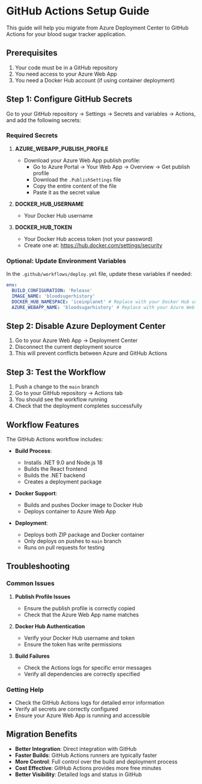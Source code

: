 # GitHub Actions Setup Guide

This guide will help you migrate from Azure Deployment Center to GitHub Actions for your blood sugar tracker application.

## Prerequisites

1. Your code must be in a GitHub repository
2. You need access to your Azure Web App
3. You need a Docker Hub account (if using container deployment)

## Step 1: Configure GitHub Secrets

Go to your GitHub repository → Settings → Secrets and variables → Actions, and add the following secrets:

### Required Secrets

1. **AZURE_WEBAPP_PUBLISH_PROFILE**
   - Download your Azure Web App publish profile:
     - Go to Azure Portal → Your Web App → Overview → Get publish profile
     - Download the `.PublishSettings` file
     - Copy the entire content of the file
     - Paste it as the secret value

2. **DOCKER_HUB_USERNAME**
   - Your Docker Hub username

3. **DOCKER_HUB_TOKEN**
   - Your Docker Hub access token (not your password)
   - Create one at: https://hub.docker.com/settings/security

### Optional: Update Environment Variables

In the `.github/workflows/deploy.yml` file, update these variables if needed:

```yaml
env:
  BUILD_CONFIGURATION: 'Release'
  IMAGE_NAME: 'bloodsugerhistory'
  DOCKER_HUB_NAMESPACE: 'iceinplanet' # Replace with your Docker Hub username
  AZURE_WEBAPP_NAME: 'bloodsugarhistory' # Replace with your Azure Web App name
```

## Step 2: Disable Azure Deployment Center

1. Go to your Azure Web App → Deployment Center
2. Disconnect the current deployment source
3. This will prevent conflicts between Azure and GitHub Actions

## Step 3: Test the Workflow

1. Push a change to the `main` branch
2. Go to your GitHub repository → Actions tab
3. You should see the workflow running
4. Check that the deployment completes successfully

## Workflow Features

The GitHub Actions workflow includes:

- **Build Process**: 
  - Installs .NET 9.0 and Node.js 18
  - Builds the React frontend
  - Builds the .NET backend
  - Creates a deployment package

- **Docker Support**:
  - Builds and pushes Docker image to Docker Hub
  - Deploys container to Azure Web App

- **Deployment**:
  - Deploys both ZIP package and Docker container
  - Only deploys on pushes to `main` branch
  - Runs on pull requests for testing

## Troubleshooting

### Common Issues

1. **Publish Profile Issues**
   - Ensure the publish profile is correctly copied
   - Check that the Azure Web App name matches

2. **Docker Hub Authentication**
   - Verify your Docker Hub username and token
   - Ensure the token has write permissions

3. **Build Failures**
   - Check the Actions logs for specific error messages
   - Verify all dependencies are correctly specified

### Getting Help

- Check the GitHub Actions logs for detailed error information
- Verify all secrets are correctly configured
- Ensure your Azure Web App is running and accessible

## Migration Benefits

- **Better Integration**: Direct integration with GitHub
- **Faster Builds**: GitHub Actions runners are typically faster
- **More Control**: Full control over the build and deployment process
- **Cost Effective**: GitHub Actions provides more free minutes
- **Better Visibility**: Detailed logs and status in GitHub 